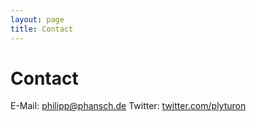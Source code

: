 ```yaml
---
layout: page
title: Contact
---
```

# Contact #

E-Mail: [philipp@phansch.de](philipp@phansch.de)
Twitter: [twitter.com/plyturon](http://twitter.com/plyturon "Twitter")
